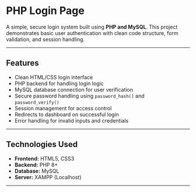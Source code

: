 # PHP Login Page

A simple, secure login system built using **PHP and MySQL**. This project demonstrates basic user authentication with clean code structure, form validation, and session handling.

---

## Features

- Clean HTML/CSS login interface  
- PHP backend for handling login logic  
- MySQL database connection for user verification  
- Secure password handling using `password_hash()` and `password_verify()`  
- Session management for access control  
- Redirects to dashboard on successful login  
- Error handling for invalid inputs and credentials

---

## Technologies Used

- **Frontend:** HTML5, CSS3  
- **Backend:** PHP 8+  
- **Database:** MySQL  
- **Server:** XAMPP (Localhost)

---

